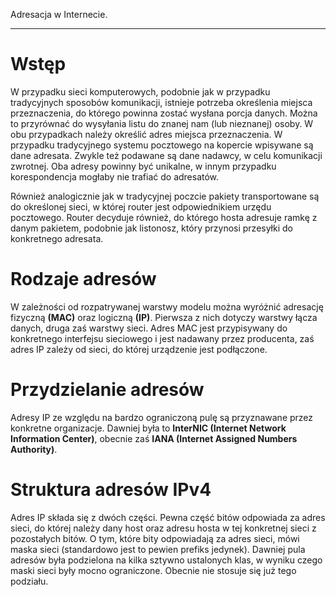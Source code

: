 Adresacja w Internecie.

---

# Wstęp
W przypadku sieci komputerowych, podobnie jak w przypadku tradycyjnych sposobów komunikacji, istnieje potrzeba określenia miejsca przeznaczenia, do którego powinna zostać wysłana porcja danych. Można to przyrównać do wysyłania listu do znanej nam (lub nieznanej) osoby. W obu przypadkach należy określić adres miejsca przeznaczenia. W przypadku tradycyjnego systemu pocztowego na kopercie wpisywane są dane adresata. Zwykle też podawane są dane nadawcy, w celu komunikacji zwrotnej. Oba adresy powinny być unikalne, w innym przypadku korespondencja mogłaby nie trafiać do adresatów.

Również analogicznie jak w tradycyjnej poczcie pakiety transportowane są do określonej sieci, w której router jest odpowiednikiem urzędu pocztowego. Router decyduje również, do którego hosta adresuje ramkę z danym pakietem, podobnie jak listonosz, który przynosi przesyłki do konkretnego adresata.

# Rodzaje adresów
W zależności od rozpatrywanej warstwy modelu można wyróżnić adresację fizyczną **(MAC)** oraz logiczną **(IP)**. Pierwsza z nich dotyczy warstwy łącza danych, druga zaś warstwy sieci. Adres MAC jest przypisywany do konkretnego interfejsu sieciowego i jest nadawany przez producenta, zaś adres IP zależy od sieci, do której urządzenie jest podłączone.

# Przydzielanie adresów
Adresy IP ze względu na bardzo ograniczoną pulę są przyznawane przez konkretne organizacje. Dawniej była to **InterNIC (Internet Network Information Center)**, obecnie zaś **IANA (Internet Assigned Numbers Authority)**.

# Struktura adresów IPv4
Adres IP składa się z dwóch części. Pewna część bitów odpowiada za adres sieci, do której należy dany host oraz adresu hosta w tej konkretnej sieci z pozostałych bitów. O tym, które bity odpowiadają za adres sieci, mówi maska sieci (standardowo jest to pewien prefiks jedynek). Dawniej pula adresów była podzielona na kilka sztywno ustalonych klas, w wyniku czego maski sieci były mocno ograniczone. Obecnie nie stosuje się już tego podziału.
